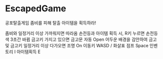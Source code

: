 # EscapedGame
공포탈출게임
좀비를 피해 탈출 아이템을 획득하라!

좀비와 일정거리 이상 가까워지면 따라옴
손전등과 아이템 획득 시, R키 누르면 손전등 색 3초간 바뀜
금고키 가지고 있으면 금고문 자동 Open
어두운 배경을 감안하여 금고 및 금고키 일정거리 이상 다가오면 조명 On
이동키 WASD / 화살표
점프 Space
인벤토리 I
아이템획득 E

